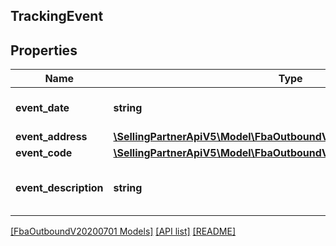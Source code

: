 ## TrackingEvent

## Properties

Name | Type | Description | Notes
------------ | ------------- | ------------- | -------------
**event_date** | **string** | A datetime string in ISO 8601 format. |
**event_address** | [**\SellingPartnerApiV5\Model\FbaOutboundV20200701\TrackingAddress**](TrackingAddress.md) |  |
**event_code** | [**\SellingPartnerApiV5\Model\FbaOutboundV20200701\EventCode**](EventCode.md) |  |
**event_description** | **string** | A description for the corresponding event code. |

[[FbaOutboundV20200701 Models]](../) [[API list]](../../Api) [[README]](../../../README.md)
